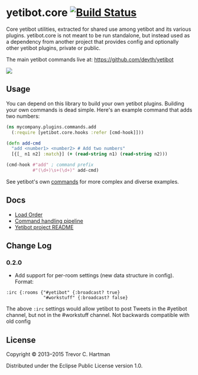 # yetibot.core [![Build Status](https://travis-ci.org/devth/yetibot.core.svg?branch=master)](https://travis-ci.org/devth/yetibot.core)

Core yetibot utilities, extracted for shared use among yetibot and its various
plugins. yetibot.core is not meant to be run standalone, but instead used as a
dependency from another project that provides config and optionally other
yetibot plugins, private or public.  

The main yetibot commands live at:
https://github.com/devth/yetibot

[<img src="http://clojars.org/yetibot.core/latest-version.svg" />](https://clojars.org/yetibot.core)

## Usage

You can depend on this library to build your own yetibot plugins.
Building your own commands is dead simple. Here's an example command that
adds two numbers:

```clojure
(ns mycompany.plugins.commands.add
  (:require [yetibot.core.hooks :refer [cmd-hook]]))

(defn add-cmd
  "add <number1> <number2> # Add two numbers"
  [{[_ n1 n2] :match}] (+ (read-string n1) (read-string n2)))

(cmd-hook #"add" ; command prefix
          #"(\d+)\s+(\d+)" add-cmd)
```

See yetibot's own [commands](https://github.com/devth/yetibot/tree/master/src/yetibot/commands)
for more complex and diverse examples.


## Docs

- [Load Order](doc/load_order.md)
- [Command handling pipeline](doc/command_handling_pipeline.md)
- [Yetibot project README](https://github.com/devth/yetibot)

## Change Log

### 0.2.0

- Add support for per-room settings (new data structure in config). Format:

```edn
:irc {:rooms {"#yetibot" {:broadcast? true}
              "#workstuff" {:broadcast? false}
```

The above `:irc` settings would allow yetibot to post Tweets in the #yetibot
channel, but not in the #workstuff channel. Not backwards compatible with old
config 


## License

Copyright © 2013–2015 Trevor C. Hartman

Distributed under the Eclipse Public License version 1.0.
